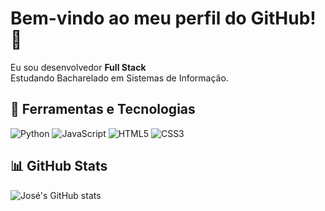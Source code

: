 # Bem-vindo ao meu perfil do GitHub! 👋

Eu sou desenvolvedor **Full Stack**  
Estudando Bacharelado em Sistemas de Informação.

## 🚀 Ferramentas e Tecnologias
![Python](https://img.shields.io/badge/-Python-3776AB?style=flat&logo=python&logoColor=white)
![JavaScript](https://img.shields.io/badge/-JavaScript-F7DF1E?style=flat&logo=javascript&logoColor=black)
![HTML5](https://img.shields.io/badge/-HTML5-E34F26?style=flat&logo=html5&logoColor=white)
![CSS3](https://img.shields.io/badge/-CSS3-1572B6?style=flat&logo=css3&logoColor=white)

## 📊 GitHub Stats
![José's GitHub stats](https://github-readme-stats.vercel.app/api?username=JoseEnioSegundo&show_icons=true&theme=dracula)
